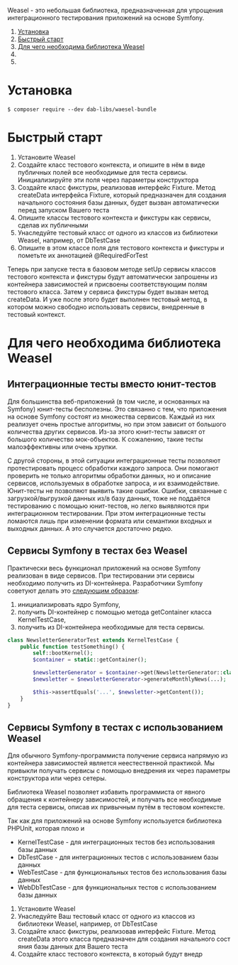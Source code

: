 Weasel - это небольшая библиотека, предназначенная для упрощения интеграционного тестирования приложений на основе Symfony.

1. [Установка](#Установка)
2. [Быстрый старт](#Быстрый-старт)
3. [Для чего необходима библиотека Weasel](#Для-чего-необходима-библиотека-Weasel)
4. [](#)
5. [](#)

# Установка

```shell
$ composer require --dev dab-libs/waesel-bundle
```

# Быстрый старт

1. Установите Weasel
2. Создайте класс тестового контекста, и опишите в нём в виде публичных полей все необходимые для теста сервисы.
   Инициализируйте эти поля через параметры конструктора
3. Создайте класс фикстуры, реализовав интерфейс Fixture. Метод createData интерфейса Fixture, который предназначен для
   создания начального состояния базы данных, будет вызван автоматически перед запуском Вашего теста
4. Опишите классы тестового контекста и фикстуры как сервисы, сделав их публичными
5. Унаследуйте тестовый класс от одного из классов из библиотеки Weasel, например, от DbTestCase
6. Опишите в этом классе поля для тестового контекста и фикстуры и пометьте их аннотацией @RequiredForTest

Теперь при запуске теста в базовом методе setUp сервисы классов тестового контекста и фикстуры будут автоматически
запрошены из контейнера зависимостей и присвоены соответствующим полям тестового класса. Затем у сервиса фикстуры будет
вызван метод createData. И уже после этого будет выполнен тестовый метод, в котором можно свободно использовать сервисы,
внедренные в тестовый контекст.

# Для чего необходима библиотека Weasel

## Интеграционные тесты вместо юнит-тестов

Для большинства веб-приложений (в том числе, и основанных на Symfony) юнит-тесты бесполезны. Это связанно с тем, что
приложения на основе Symfony состоят из множества сервисов. Каждый из них реализует очень простые алгоритмы, но при этом
зависит от большого количества других сервисов. Из-за этого юнит-тесты зависят от большого количество мок-объектов. К
сожалению, такие тесты малоэффективны или очень хрупки.

С другой стороны, в этой ситуации интеграционные тесты позволяют протестировать процесс обработки каждого запроса. Они
помогают проверить не только алгоритмы обработки данных, но и описание сервисов, используемых в обработке запроса, и их
взаимодействие. Юнит-тесты не позволяют выявить такие ошибки. Ошибки, связанные с загрузкой/выгрузкой данных из/в базу
данных, тоже не поддаётся тестированию с помощью юнит-тестов, но легко выявляются при интеграционном тестировании. При
этом интеграционные тесты ломаются лишь при изменении формата или семантики входных и выходных данных. А это случается
достаточно редко.

## Сервисы Symfony в тестах без Weasel

Практически весь функционал приложений на основе Symfony реализован в виде сервисов. При тестировании эти сервисы
необходимо получить из DI-контейнера. Разработчики Symfony советуют делать это
[следующим образом](https://symfony.com/doc/current/testing.html#integration-tests):

1. инициализировать ядро Symfony,
2. получить DI-контейнер с помощью метода getContainer класса KernelTestCase,
3. получить из DI-контейнера необходимые для теста сервисы.

```php 
class NewsletterGeneratorTest extends KernelTestCase {
    public function testSomething() {
        self::bootKernel();
        $container = static::getContainer();

        $newsletterGenerator = $container->get(NewsletterGenerator::class);
        $newsletter = $newsletterGenerator->generateMonthlyNews(...);

        $this->assertEquals('...', $newsletter->getContent());
    }
}
```

## Сервисы Symfony в тестах с использованием Weasel

Для обычного Symfony-программиста получение сервиса напрямую из контейнера зависимостей является неестественной
практикой. Мы привыкли получать сервисы с помощью внедрения их через параметры конструктора или через сетеры.

Библиотека Weasel позволяет избавить программиста от явного обращения к контейнеру зависимостей, и получать все
необходимые для теста сервисы, описав их привычным путём в тестовом контексте.


Так как для приложений на основе Symfony используется библиотека PHPUnit, которая плохо и

* KernelTestCase - для интеграционных тестов без использования базы данных
* DbTestCase - для интеграционных тестов с использованием базы данных
* WebTestCase - для функциональных тестов без использования базы данных
* WebDbTestCase - для функциональных тестов с использованием базы данных


1. Установите Weasel
2. Унаследуйте Ваш тестовый класс от одного из классов из библиотеки Weasel, например, от DbTestCase
3. Создайте класс фикстуры, реализовав интерфейс Fixture. Метод createData этого класса предназначен для создания
   начального сост яния базы данных для Вашего теста
4. Создайте класс тестового контекста, в который будут внедр
